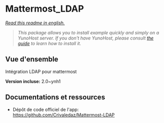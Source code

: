 # Mattermost_LDAP

*[Read this readme in english.](./README.md)*

> *This package allows you to install example quickly and simply on a YunoHost server.
If you don't have YunoHost, please consult [the guide](https://yunohost.org/#/install) to learn how to install it.*

## Vue d'ensemble

Intégration LDAP pour mattermost

**Version incluse:** 2.0~ynh1


## Documentations et ressources

* Dépôt de code officiel de l'app: https://github.com/Crivaledaz/Mattermost-LDAP
